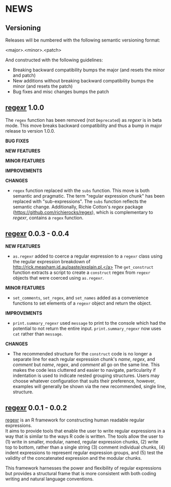 NEWS 
====

Versioning
----------

Releases will be numbered with the following semantic versioning format:

&lt;major&gt;.&lt;minor&gt;.&lt;patch&gt;

And constructed with the following guidelines:

* Breaking backward compatibility bumps the major (and resets the minor 
  and patch)
* New additions without breaking backward compatibility bumps the minor 
  (and resets the patch)
* Bug fixes and misc changes bumps the patch

 <a href="https://github.com/trinker/regexr" target="_blank">regexr</a> 1.0.0
----------------------------------------------------------------

The `regex` function has been removed (not `Deprecated`) as *regexr* is in beta 
mode.  This move breaks backward compatibility and thus a bump in major release
to version 1.0.0.

**BUG FIXES**

**NEW FEATURES**

**MINOR FEATURES**

**IMPROVEMENTS**

**CHANGES**

* `regex` function replaced with the `subs` function.  This move is both 
  semantic and pragmatic.  The term "regular expression chunk" has been 
  replaced with "sub-expressions".  The `subs` function reflects the semantic 
  change.  Additionally, Richie Cotton's *regex* package 
  (https://github.com/richierocks/regex), which is complementary to *regexr*,
  contains a `regex` function.

 <a href="https://github.com/trinker/regexr" target="_blank">regexr</a> 0.0.3 - 0.0.4
----------------------------------------------------------------

**NEW FEATURES**

* `as.regexr` added to coerce a regular expression to a `regexr` class using
  the regular expression breakdown of <a href="http://rick.measham.id.au/paste/explain.pl." target="_blank">http://rick.measham.id.au/paste/explain.pl.</a>
  The `get_construct` function extracts a script to create a `construct` regex
  from `regexr` objects that were coerced using `as.regexr`.

**MINOR FEATURES**

* `set_comments`, `set_regex`, and `set_names` added as a  convenience functions
  to set elements of a `regexr` object and return the object.

**IMPROVEMENTS**

* `print.summary_regexr` used `message` to print to the console which had the 
  potential to not return the entire input.  `print.summary_regexr` now uses 
  `cat` rather than `message`. 

**CHANGES**

* The recommended structure for the `construct` code is no longer a separate 
  line for each regular expression chunk's *name*, *regex*, and *comment* but
  *name*, *regex*, and *comment* all go on the same line.   This makes the  code
  less cluttered and easier to navigate, particularity if indentation is used to
  indicate nested grouping structures.  Users may choose whatever configuration 
  that suits their preference, however, examples will generally be shown via the 
  new recommended, single line, structure. 



 <a href="https://github.com/trinker/regexr" target="_blank">regexr</a> 0.0.1 - 0.0.2
----------------------------------------------------------------

 <a href="https://github.com/trinker/regexr" target="_blank">regexr</a> is an R framework for constructing human readable regular expressions.  
It aims to provide tools that enable the user to write regular expressions in a 
way that is similar to the ways R code is written.  The tools allow the user to 
(1) write in smaller, modular, named, regular expression chunks, (2) write top 
to bottom, rather than a single string (3) comment individual chunks, (4) indent 
expressions to represent regular expression groups, and (5) test the validity of 
the concatenated expression and the modular chunks. 

This framework harnesses the power and flexibility of regular expressions but 
provides a structural frame that is more consistent with both coding writing and 
natural language conventions.

